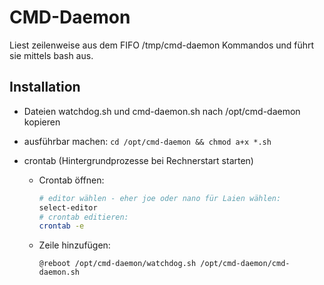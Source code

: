 CMD-Daemon
===========

Liest zeilenweise aus dem FIFO /tmp/cmd-daemon Kommandos
und führt sie mittels bash aus.

Installation
------------
* Dateien watchdog.sh und cmd-daemon.sh nach /opt/cmd-daemon kopieren
* ausführbar machen: `cd /opt/cmd-daemon && chmod a+x *.sh`

* crontab (Hintergrundprozesse bei Rechnerstart starten)
  * Crontab öffnen:
    ```bash
    # editor wählen - eher joe oder nano für Laien wählen:
    select-editor
    # crontab editieren:
    crontab -e
    ```
  * Zeile hinzufügen:
    ```
    @reboot /opt/cmd-daemon/watchdog.sh /opt/cmd-daemon/cmd-daemon.sh
    ```
